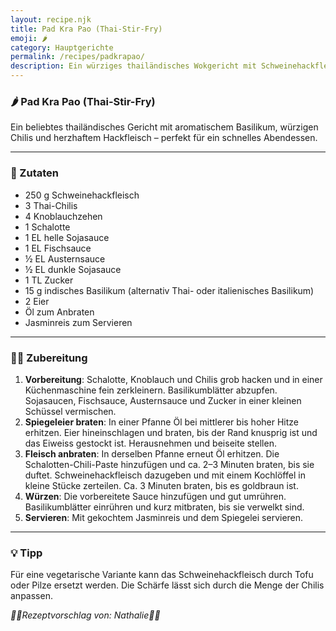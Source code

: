```yaml
---
layout: recipe.njk
title: Pad Kra Pao (Thai-Stir-Fry)
emoji: 🌶️
category: Hauptgerichte
permalink: /recipes/padkrapao/
description: Ein würziges thailändisches Wokgericht mit Schweinehackfleisch, Basilikum und Spiegelei
---
```


### 🌶️ Pad Kra Pao (Thai-Stir-Fry)

Ein beliebtes thailändisches Gericht mit aromatischem Basilikum, würzigen Chilis und herzhaftem Hackfleisch – perfekt für ein schnelles Abendessen.

---

### 🛒 Zutaten

- 250 g Schweinehackfleisch
- 3 Thai-Chilis
- 4 Knoblauchzehen
- 1 Schalotte
- 1 EL helle Sojasauce
- 1 EL Fischsauce
- ½ EL Austernsauce
- ½ EL dunkle Sojasauce
- 1 TL Zucker
- 15 g indisches Basilikum (alternativ Thai- oder italienisches Basilikum)
- 2 Eier
- Öl zum Anbraten
- Jasminreis zum Servieren

---

### 👩‍🍳 Zubereitung

1. **Vorbereitung**: Schalotte, Knoblauch und Chilis grob hacken und in einer Küchenmaschine fein zerkleinern. Basilikumblätter abzupfen. Sojasaucen, Fischsauce, Austernsauce und Zucker in einer kleinen Schüssel vermischen.
2. **Spiegeleier braten**: In einer Pfanne Öl bei mittlerer bis hoher Hitze erhitzen. Eier hineinschlagen und braten, bis der Rand knusprig ist und das Eiweiss gestockt ist. Herausnehmen und beiseite stellen.
3. **Fleisch anbraten**: In derselben Pfanne erneut Öl erhitzen. Die Schalotten-Chili-Paste hinzufügen und ca. 2–3 Minuten braten, bis sie duftet. Schweinehackfleisch dazugeben und mit einem Kochlöffel in kleine Stücke zerteilen. Ca. 3 Minuten braten, bis es goldbraun ist.
4. **Würzen**: Die vorbereitete Sauce hinzufügen und gut umrühren. Basilikumblätter einrühren und kurz mitbraten, bis sie verwelkt sind.
5. **Servieren**: Mit gekochtem Jasminreis und dem Spiegelei servieren.

---

### 💡 Tipp

Für eine vegetarische Variante kann das Schweinehackfleisch durch Tofu oder Pilze ersetzt werden. Die Schärfe lässt sich durch die Menge der Chilis anpassen.



_👨‍🍳Rezeptvorschlag von: Nathalie👨‍🍳_